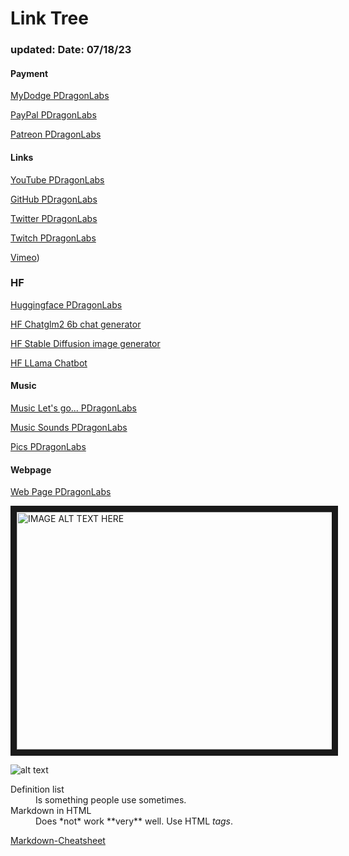 #  Link Tree

### updated: Date: 07/18/23
#### Payment

[MyDodge PDragonLabs](https://www.mydoge.com/PDragonLabs)

[PayPal PDragonLabs](https://paypal.me/pdragonlabs?country.x=US&locale.x=en_US)



[Patreon PDragonLabs](https://www.patreon.com/PDragonLabs)

#### Links

[YouTube PDragonLabs](https://www.youtube.com/@PDragonLabs)

[GitHub PDragonLabs](https://github.com/PDragonLabs)

[Twitter PDragonLabs](https://twitter.com/PDragonLabs)

[Twitch PDragonLabs](https://www.twitch.tv/pdragonlabs/about)

[Vimeo](https://vimeo.com/pdragonlabs))


### HF

[Huggingface PDragonLabs](https://huggingface.co/PDragonLabs)

[HF Chatglm2 6b chat generator](https://huggingface.co/spaces/mikeee/chatglm2-6b-4bit)

[HF Stable Diffusion image generator](https://pdragonlabs-stabilityai-stable-diffusion-2.hf.space)

[HF LLama Chatbot](https://huggingface.co/spaces/ysharma/Explore_llamav2_with_TGI)




#### Music

[Music Let's go... PDragonLabs](https://my.soundful.com/s/hip_hop/club_beats/64b7d561735aa218ee36b939)

[Music Sounds PDragonLabs](https://my.soundful.com/s/hip_hop/old_school/64b5547e770ad50fdc60c47b)
 







[Pics PDragonLabs](https://www.freepik.com/photos/dragon-ai/)







#### Webpage

[Web Page PDragonLabs](https://pdragonlabs.github.io/simple-website-template/)






<a href="http://www.youtube.com/watch?feature=player_embedded&v=-vqMLbwdR94" target="_blank"><img src="http://img.youtube.com/vi/-vqMLbwdR94/0.jpg" alt="IMAGE ALT TEXT HERE" width="540" height="380" border="10" /></a>


[logo]: https://yt3.ggpht.com/V7hz585gPwfAWnEZFus77Jw1wZl4NBWtAoIGz8Znek4jy--YDNzZXWSZX6-eMkTJb8Td2BOftg=s600-c-k-c0x00ffffff-no-rj-rp-mo "PDragon Labs"
 
![alt text][logo]

 

 


<dl>
  <dt>Definition list</dt>
  <dd>Is something people use sometimes.</dd>

  <dt>Markdown in HTML</dt>
  <dd>Does *not* work **very** well. Use HTML <em>tags</em>.</dd>

</dl>

[Markdown-Cheatsheet ](https://github.com/adam-p/markdown-here/wiki/Markdown-Cheatsheet)
